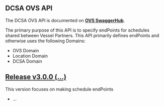 ## DCSA OVS API

The DCSA OVS API is documented on [**OVS SwaggerHub**](https://app.swaggerhub.com/apis-docs/dcsaorg/DCSA_OVS).

The primary purpose of this API is to specify endPoints for schedules shared between Vessel Partners. This API primarily defines endPoints and otherwise uses the following Domains:
- OVS Domain
- Location Domain
- DCSA Domain

<a name="v300"></a>[Release v3.0.0 (...)](https://app.swaggerhub.com/apis-docs/dcsaorg/DCSA_OVS/3.0.0)
---
This version focuses on making schedule endPoints

- ...
